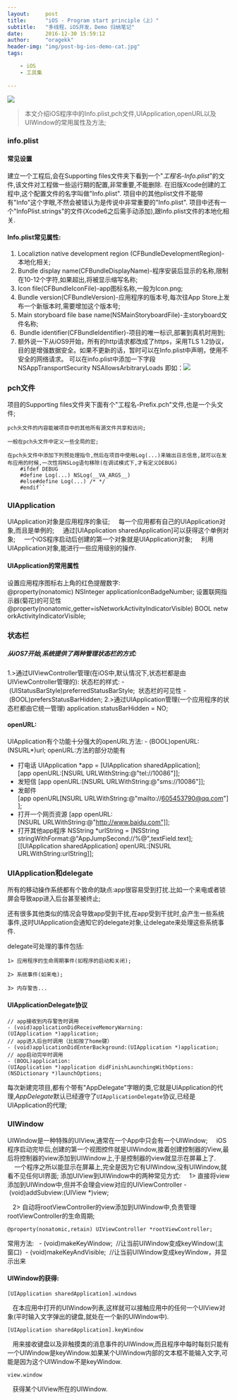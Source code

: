 ```yaml
---
layout:     post
title:      "iOS - Program start principle（上）"
subtitle:   "多线程，iOS开发，Demo 归纳笔记"
date:       2016-12-30 15:59:12
author:     "oragekk"
header-img: "img/post-bg-ios-demo-cat.jpg"
tags:

    - iOS
    - 工具集    
     
---
```

![](https://zero-space.s3.amazonaws.com/photos/b788ca07-5779-4dbf-a7c4-33e55b31c272x840.jpg)
>本文介绍iOS程序中的Info.plist,pch文件,UIApplication,openURL以及UIWindow的常用属性及方法;

### info.plist
#### 常见设置
建立一个工程后,会在Supporting files文件夹下看到一个"*工程名-Info.plist*"的文件,该文件对工程做一些运行期的配置,非常重要,不能删除.
在旧版Xcode创建的工程中,这个配置文件的名字叫做"Info.plist".
项目中的其他plist文件不能带有"Info"这个字眼,不然会被错认为是传说中非常重要的"Info.plist".
项目中还有一个"InfoPlist.strings"的文件(Xcode6之后需手动添加),跟Info.plist文件的本地化相关.
#### Info.plist常见属性:
 1. Localiztion native development region (CFBundleDevelopmentRegion)-本地化相关;
 2. Bundle display name(CFBundleDisplayName)-程序安装后显示的名称,限制在10-12个字符,如果超出,将被显示缩写名称;
 3. Icon file(CFBundleIconFile)-app图标名称,一般为Icon.png;
 4. Bundle version(CFBundleVersion)-应用程序的版本号,每次往App Store上发布一个新版本时,需要增加这个版本号;
 5. Main storyboard file base name(NSMainStoryboardFile)-主storyboard文件名称;
 6.  Bundle identifier(CFBundleIdentifier)-项目的唯一标识,部署到真机时用到;
 7. 额外说一下从iOS9开始，所有的http请求都改成了https，采用TLS 1.2协议，目的是增强数据安全。如果不更新的话，暂时可以在Info.plist中声明，使用不安全的网络请求。
可以在info.plist中添加一下字段
        <key>NSAppTransportSecurity</key>
        <dict>
          <key>NSAllowsArbitraryLoads</key> 
          <true/>
        </dict>
即如：![](http://upload-images.jianshu.io/upload_images/2076247-22165721d20be6ab?imageMogr2/auto-orient/strip%7CimageView2/2/w/1240)
### pch文件
项目的Supporting files文件夹下面有个"工程名-Prefix.pch"文件,也是一个头文件;

    pch头文件的内容能被项目中的其他所有源文件共享和访问;

    一般在pch头文件中定义一些全局的宏;

    在pch头文件中添加下列预处理指令,然后在项目中使用Log(...)来输出日志信息,就可以在发布应用的时候,一次性将NSLog语句移除(在调试模式下,才有定义DEBUG)
        #ifdef DEBUG
        #define Log(...) NSLog(__VA_ARGS__)
        #else#define Log(...) /* */
        #endif``
### UIApplication
UIApplication对象是应用程序的象征;
    每一个应用都有自己的UIApplication对象,而且是单例的;
    通过[UIApplication sharedApplication]可以获得这个单例对象;
    一个iOS程序启动后创建的第一个对象就是UIApplication对象;
    利用UIApplication对象,能进行一些应用级别的操作.
#### UIApplication的常用属性
设置应用程序图标右上角的红色提醒数字:
        @property(nonatomic) NSInteger applicationIconBadgeNumber;
设置联网指示器(菊花)的可见性
       @property(nonatomic,getter=isNetworkActivityIndicatorVisible) BOOL networkActivityIndicatorVisible;
### 状态栏
##### 从iOS7开始,系统提供了两种管理状态栏的方式:
 1.>通过UIViewController管理(在iOS中,默认情况下,状态栏都是由UIViewController管理的):
状态栏的样式:
          - (UIStatusBarStyle)preferredStatusBarStyle;
 状态栏的可见性
          - (BOOL)prefersStatusBarHidden;
 2.>通过UIApplication管理(一个应用程序的状态栏都由它统一管理)
          application.statusBarHidden = NO; 
#### openURL:
UIApplication有个功能十分强大的openURL方法:
          - (BOOL)openURL:(NSURL*)url;
openURL:方法的部分功能有
- 打电话
          UIApplication *app = [UIApplication sharedApplication];
          [app openURL:[NSURL URLWithString:@"tel://10086"]];
- 发短信
          [app openURL:[NSURL URLWithString:@"sms://10086"]];
- 发邮件
          [app openURL[NSURL URLWithString:@"mailto://605453790@qq.com"]];
- 打开一个网页资源
          [app openURL:[NSURL URLWithString:@"http://www.baidu.com"]];
- 打开其他app程序
          NSString *urlString = [NSString stringWithFormat:@"AppJumpSecond://%@",textField.text];
          [[UIApplication sharedApplication] openURL:[NSURL URLWithString:urlString]];

### UIApplication和delegate

所有的移动操作系统都有个致命的缺点:app很容易受到打扰.比如一个来电或者锁屏会导致app进入后台甚至被终止;

  还有很多其他类似的情况会导致app受到干扰,在app受到干扰时,会产生一些系统事件,这时UIApplication会通知它的delegate对象,让delegate来处理这些系统事件.

delegate可处理的事件包括:

    1> 应用程序的生命周期事件(如程序的启动和关闭);

    2> 系统事件(如来电);

    3> 内存警告...

#### UIApplicationDelegate协议
    // app接收到内存警告时调用
    - (void)applicationDidReceiveMemoryWarning:(UIApplication *)application;
    // app进入后台时调用（比如按了home键）
    - (void)applicationDidEnterBackground:(UIApplication *)application;
    // app启动完毕时调用
    - (BOOL)application:(UIApplication *)application didFinishLaunchingWithOptions:(NSDictionary *)launchOptions;
  每次新建完项目,都有个带有"AppDelegate"字眼的类,它就是UIApplication的代理,*AppDelegate*默认已经遵守了``UIApplicationDelegate``协议,已经是UIApplication的代理;
### UIWindow
UIWindow是一种特殊的UIView,通常在一个App中只会有一个UIWindow;
    iOS程序启动完毕后,创建的第一个视图控件就是UIWindow,接着创建控制器的View,最后将控制器的view添加到UIWindow上,于是控制器的view就显示在屏幕上了.
    一个程序之所以能显示在屏幕上,完全是因为它有UIWindow,没有UIWindow,就看不见任何UI界面;
添加UIView到UIWindow中的两种常见方式:
    1> 直接将view添加到UIWindow中,但并不会理会view对应的UIViewController
    - (void)addSubview:(UIView *)view;

   2> 自动将rootViewController的view添加到UIWindow中,负责管理rootViewController的生命周期;
                                      
    @property(nonatomic,retain) UIViewController *rootViewController;

常用方法:
     - (void)makeKeyWindow;  //让当前UIWindow变成keyWindow(主窗口) 
     - (void)makeKeyAndVisible;  //让当前UIWindow变成keyWindow，并显示出来

#### UIWindow的获得:
    [UIApplication sharedApplication].windows

   在本应用中打开的UIWindow列表,这样就可以接触应用中的任何一个UIView对象(平时输入文字弹出的键盘,就处在一个新的UIWindow中).

    [UIApplication sharedApplication].keyWindow

   用来接收键盘以及非触摸类的消息事件的UIWindow,而且程序中每时每刻只能有一个UIWindow是keyWindow.如果某个UIWindow内部的文本框不能输入文字,可能是因为这个UIWindow不是keyWindow.

    view.window

   获得某个UIView所在的UIWindow.

